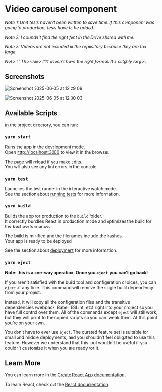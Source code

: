 # Video carousel component

*Note 1: Unit tests haven't been written to save time. If this component was going to production, tests have to be added.*

*Note 2: I coundn't find the right font in the Drive shared with me.*

*Note 3: Videos are not included in the repository because they are too large.*

*Note 4: The video #11 doesn't have the right format. It's slitghly larger.*

## Screenshots

![Screenshot 2025-06-05 at 12 29 09](https://github.com/user-attachments/assets/e63d0821-6996-41c9-9668-949c70b1c7a5)

![Screenshot 2025-06-05 at 12 30 03](https://github.com/user-attachments/assets/5411519f-75ba-4484-a711-4153d61addec)


## Available Scripts

In the project directory, you can run:

### `yarn start`

Runs the app in the development mode.\
Open [http://localhost:3000](http://localhost:3000) to view it in the browser.

The page will reload if you make edits.\
You will also see any lint errors in the console.

### `yarn test`

Launches the test runner in the interactive watch mode.\
See the section about [running tests](https://facebook.github.io/create-react-app/docs/running-tests) for more information.

### `yarn build`

Builds the app for production to the `build` folder.\
It correctly bundles React in production mode and optimizes the build for the best performance.

The build is minified and the filenames include the hashes.\
Your app is ready to be deployed!

See the section about [deployment](https://facebook.github.io/create-react-app/docs/deployment) for more information.

### `yarn eject`

**Note: this is a one-way operation. Once you `eject`, you can’t go back!**

If you aren’t satisfied with the build tool and configuration choices, you can `eject` at any time. This command will remove the single build dependency from your project.

Instead, it will copy all the configuration files and the transitive dependencies (webpack, Babel, ESLint, etc) right into your project so you have full control over them. All of the commands except `eject` will still work, but they will point to the copied scripts so you can tweak them. At this point you’re on your own.

You don’t have to ever use `eject`. The curated feature set is suitable for small and middle deployments, and you shouldn’t feel obligated to use this feature. However we understand that this tool wouldn’t be useful if you couldn’t customize it when you are ready for it.

## Learn More

You can learn more in the [Create React App documentation](https://facebook.github.io/create-react-app/docs/getting-started).

To learn React, check out the [React documentation](https://reactjs.org/).

